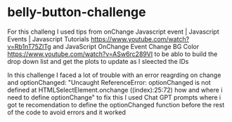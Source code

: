 # belly-button-challenge

For this challeng I used tips from onChange Javascript event | Javascript Events | Javascript Tutorials https://www.youtube.com/watch?v=Rb1nT75ZlTg and JavaScript OnChange Event Change BG Color https://www.youtube.com/watch?v=ASw6rc289VI to be ablo to build the drop down list and get the plots to update as I sleected the IDs

In this challenge I faced a lot of trouble with an error reagrding on change and optionChanged: "Uncaught ReferenceError: optionChanged is not defined at HTMLSelectElement.onchange ((index):25:72) how and where i need to define optionChange" to fix this I used Chat GPT prompts where i got te recomendation to define the optionChanged function before the rest of the code to avoid errors and it worked

